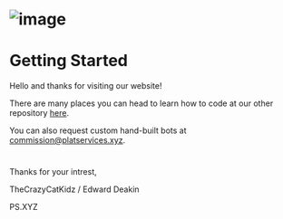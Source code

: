 # ![image](https://cdn.discordapp.com/attachments/838700484185292820/927961936883236864/unknown.png)

# Getting Started

Hello and thanks for visiting our website!

There are many places you can head to learn how to code at our other repository [here](https://github.com/PS-XYZ-Developement/Directory).

You can also request custom hand-built bots at commission@platservices.xyz.


#


Thanks for your intrest,

TheCrazyCatKidz / Edward Deakin

PS.XYZ
